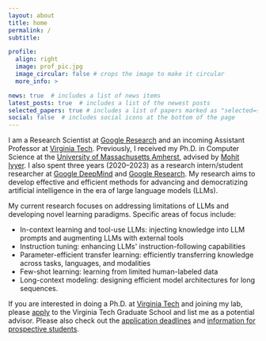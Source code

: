 ```yaml
---
layout: about
title: home
permalink: /
subtitle:

profile:
  align: right
  image: prof_pic.jpg
  image_circular: false # crops the image to make it circular
  more_info: >

news: true  # includes a list of news items
latest_posts: true  # includes a list of the newest posts
selected_papers: true # includes a list of papers marked as "selected={true}"
social: false  # includes social icons at the bottom of the page
---
```


<p>
I am a Research Scientist at <a href='https://research.google'>Google Research</a> and an incoming Assistant Professor at <a href='https://cs.vt.edu'>Virginia Tech</a>. Previously, I received my Ph.D. in Computer Science at the <a href='https://www.cics.umass.edu'>University of Massachusetts Amherst</a>, advised by <a href='https://people.cs.umass.edu/~miyyer'>Mohit Iyyer</a>. I also spent three years (2020–2023) as a research intern/student researcher at <a href='https://deepmind.google'>Google DeepMind</a> and <a href='https://research.google'>Google Research</a>. My research aims to develop effective and efficient methods for advancing and democratizing artificial intelligence in the era of large language models (LLMs).
</p>

<p>
My current research focuses on addressing limitations of LLMs and developing novel learning paradigms. Specific areas of focus include:
</p>

- <span class="font-weight-bold">In-context learning and tool-use LLMs:</span> injecting knowledge into LLM prompts and augmenting LLMs with external tools
- <span class="font-weight-bold">Instruction tuning:</span> enhancing LLMs' instruction-following capabilities
- <span class="font-weight-bold">Parameter-efficient transfer learning:</span> efficiently transferring knowledge across tasks, languages, and modalities
- <span class="font-weight-bold">Few-shot learning:</span> learning from limited human-labeled data
- <span class="font-weight-bold">Long-context modeling:</span> designing efficient model architectures for long sequences.

<p>If you are interested in doing a Ph.D. at <a href='https://cs.vt.edu'>Virginia Tech</a> and joining my lab, please <a href='https://applyto.graduateschool.vt.edu/apply'>apply</a> to the Virginia Tech Graduate School and list me as a potential advisor. Please also check out the <a href='https://cs.vt.edu/Graduate/ApplicationDeadlines.html'>application deadlines</a> and <a href='https://website.cs.vt.edu/Graduate/Prospective.html'>information for prospective students</a>.</p>
